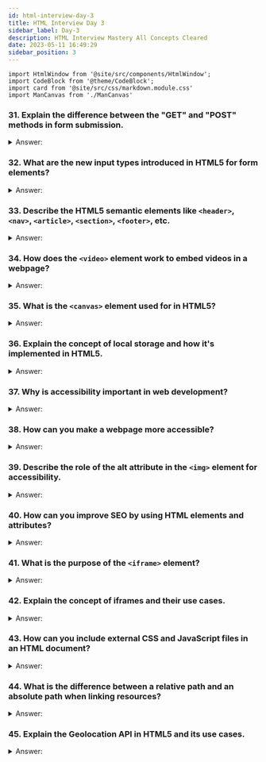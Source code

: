 ```yaml
---
id: html-interview-day-3
title: HTML Interview Day 3
sidebar_label: Day-3
description: HTML Interview Mastery All Concepts Cleared
date: 2023-05-11 16:49:29
sidebar_position: 3
---
```


```mdx-code-block
import HtmlWindow from '@site/src/components/HtmlWindow';
import CodeBlock from '@theme/CodeBlock';
import card from '@site/src/css/markdown.module.css'
import ManCanvas from './ManCanvas'
```

### 31. Explain the difference between the "GET" and "POST" methods in form submission.

<details>
    <summary>Answer:</summary>

The main differences between the "GET" and "POST" methods in form submission:

| Aspect               | GET                                   | POST                                   |
|:--------------------:|:-------------------------------------:|:--------------------------------------:|
| **Data in URL**      | Appends data to the URL as query parameters. | Does not append data to the URL.       |
| **Data Security**    | Less secure as data is visible in the URL. | More secure as data is not visible in the URL. |
| **Data Length**      | Limited by the maximum URL length (usually 2048 characters). | Not limited by URL length; suitable for large data. |
| **Caching**          | Data can be cached by browsers and proxy servers. | Data is not cached by browsers or proxy servers. |
| **Idempotent**       | Generally considered idempotent (repeating the request has the same effect). | Not necessarily idempotent; may have side effects on repeated requests. |
| **Data Types**       | Suitable for retrieving data from the server (e.g., search queries). | Suitable for sending data to the server (e.g., form submissions). |
| **Bookmarks**        | Data can be bookmarked and shared as it's part of the URL. | Not suitable for bookmarking or sharing data as it's not in the URL. |
| **Use Cases**        | Typically used for read-only operations like searching and filtering. | Typically used for data submission, login forms, and other actions that modify server data. |

These are the key differences between the "GET" and "POST" methods in form submission. The choice between them depends on the specific requirements of your web application and the type of data you are handling.

</details>

### 32. What are the new input types introduced in HTML5 for form elements?

<details>
    <summary>Answer:</summary>

In HTML5, several new input types were introduced to enhance form elements and provide more specific input options. Since you're interested in web development and web technologies, here are some of the new input types introduced in HTML5:

1. **Email:** `<input type="email">` is used for entering email addresses. It includes built-in validation to ensure that the entered text is in a valid email format.

    ```html title="index.html"
    <label for="email">Email:</label>
    <input type="email" id="email" name="email" required>
    ```

    <HtmlWindow>
    <label for="email">Email:</label>
    <input type="email" id="email" name="email" required />
    </HtmlWindow>

2. **URL:** `<input type="url">` is used for entering website URLs. It also includes validation to check if the URL is correctly formatted.

    ```html title="index.html"
    <label for="website">Website URL:</label>
    <input type="url" id="website" name="website" required>
    ```

    <HtmlWindow>
    <label for="website">Website URL:</label>
    <input type="url" id="website" name="website" required />
    </HtmlWindow>

3. **Tel:** `<input type="tel">` is used for entering telephone numbers. This input type is particularly useful for mobile devices, as it can trigger the appropriate keyboard layout for phone numbers.

    ```html title="index.html"
    <label for="phone">Phone Number:</label>
    <input type="tel" id="phone" name="phone" required>
    ```

    <HtmlWindow>
    <label for="phone">Phone Number:</label>
    <input type="tel" id="phone" name="phone" required />
    </HtmlWindow>

4. **Date:** `<input type="date">` allows users to select a date from a date picker. It's especially useful for date-related input fields.

    ```html title="index.html"
    <label for="birthdate">Birthdate:</label>
    <input type="date" id="birthdate" name="birthdate">
    ```

    <HtmlWindow>
    <label for="birthdate">Birthdate:</label>
    <input type="date" id="birthdate" name="birthdate" />
    </HtmlWindow>

5. **Time:** `<input type="time">` is used for entering a time in hours and minutes, and it can include a time picker for easier input.

    ```html title="index.html"
    <label for="appointment">Appointment Time:</label>
    <input type="time" id="appointment" name="appointment">
    ```

    <HtmlWindow>
    <label for="appointment">Appointment Time:</label>
    <input type="time" id="appointment" name="appointment" />
    </HtmlWindow>

6. **Number:** `<input type="number">` is used for numeric input. It can also include attributes like `min` and `max` to define allowable ranges.

    ```html title="index.html"
    <label for="quantity">Quantity:</label>
    <input type="number" id="quantity" name="quantity" min="1" max="100" step="1">
    ```

    <HtmlWindow>
    <label for="quantity">Quantity:</label>
    <input type="number" id="quantity" name="quantity" min="1" max="100" step="1" />
    </HtmlWindow>

7. **Range:** `<input type="range">` creates a slider input that allows users to select a value within a specified range. It's often used for settings and preferences.

    ```html title="index.html"
    <label for="volume">Volume:</label>
    <input type="range" id="volume" name="volume" min="0" max="10">
    ```

    <HtmlWindow>
    <label for="volume">Volume:</label>
    <input type="range" id="volume" name="volume" min="0" max="10" />
    </HtmlWindow>

8. **Color:** `<input type="color">` provides a color picker for selecting colors. It's handy for situations where you need users to choose a specific color.

    ```html title="index.html"
    <label for="color">Select a Color:</label>
    <input type="color" id="color" name="color" value="#ff0000">
    ```

    <HtmlWindow>
    <label for="color">Select a Color:</label>
    <input type="color" id="color" name="color" value="#ff0000" />
    </HtmlWindow>

9.  **Search:** `<input type="search">` is used for search input fields. It can include a clear button to reset the field easily.

    ```html title="index.html"
    <label for="search">Search:</label>
    <input type="search" id="search" name="search">
    ```

    <HtmlWindow>
    <label for="search">Search:</label>
    <input type="search" id="search" name="search" />
    </HtmlWindow>

10. **File:** `<input type="file">` is used for uploading files. Users can browse their device to select a file for submission.

    ```html title="index.html"
    <label for="file">Upload a File:</label>
    <input type="file" id="file" name="file">
    ```

    <HtmlWindow>
    <label for="file">Upload a File:</label>
    <input type="file" id="file" name="file" />
    </HtmlWindow>

These input types make it easier to collect specific types of data from users and provide a better user experience by offering appropriate input controls and validation. When working with these input types, it's essential to consider browser compatibility and provide fallbacks for older browsers that may not support them fully.

</details>

### 33. Describe the HTML5 semantic elements like `<header>`, `<nav>`, `<article>`, `<section>`, `<footer>`, etc.

<details>
    <summary>Answer:</summary>

HTML5 introduced a set of semantic elements that help define the structure and meaning of web documents. Here's a brief description of some of these elements along with their corresponding HTML code:

**1. `<header>`:**
   - The `<header>` element represents the introductory content at the top of a section or a page.
   - It often contains the website's logo, site title, and navigation links.
   
   ```html title="index.html"
   <header>
       <h1>My Website</h1>
       <nav>
           <ul>
               <li><a href="#">Home</a></li>
               <li><a href="#">About</a></li>
               <li><a href="#">Contact</a></li>
           </ul>
       </nav>
   </header>
   ```

   <HtmlWindow>
   <header>
       <h1>My Website</h1>
       <nav>
           <ul>
               <li><a href="#">Home</a></li>
               <li><a href="#">About</a></li>
               <li><a href="#">Contact</a></li>
           </ul>
       </nav>
   </header>
   </HtmlWindow>

**2. `<nav>`:**
   - The `<nav>` element is used to define a section of navigation links.
   
   ```html title="index.html"
   <nav>
       <ul>
           <li><a href="#">Home</a></li>
           <li><a href="#">Products</a></li>
           <li><a href="#">Services</a></li>
       </ul>
   </nav>
   ```

   <HtmlWindow>
   <nav>
       <ul>
           <li><a href="#">Home</a></li>
           <li><a href="#">Products</a></li>
           <li><a href="#">Services</a></li>
       </ul>
   </nav>
   </HtmlWindow>

**3. `<article>`:**
   - The `<article>` element represents a self-contained composition within a document, such as a blog post, news article, or forum post.
   
   ```html title="index.html"
   <article>
       <h2>Article Title</h2>
       <p>Content of the article goes here.</p>
   </article>
   ```

   <HtmlWindow>
   <article>
       <h2>Article Title</h2>
       <p>Content of the article goes here.</p>
   </article>
   </HtmlWindow>

**4. `<section>`:**
   - The `<section>` element defines a thematic grouping of content within a document.
   
   ```html title="index.html"
   <section>
       <h2>Section Title</h2>
       <p>Section content goes here.</p>
   </section>
   ```

   <HtmlWindow>
   <section>
       <h2>Section Title</h2>
       <p>Section content goes here.</p>
   </section>
   </HtmlWindow>

**5. `<footer>`:**
   - The `<footer>` element represents the footer or the closing section of a document or a section.
   - It often contains copyright information, contact details, or additional navigation links.
   
   ```html title="index.html"
   <footer>
       <p>&copy; 2023 CMHQ</p>
       <address>Contact: <a href="mailto:codemastermindhq@gmail.com">codemastermindhq@gmail.com</a></address>
   </footer>
   ```

   <HtmlWindow>
   <footer>
       <p>&copy; 2023 CMHQ</p>
       <address>Contact: <a href="mailto:codemastermindhq@gmail.com">codemastermindhq@gmail.com</a></address>
   </footer>
   </HtmlWindow>

These semantic elements provide more meaningful structure to your web pages, making them easier to understand for both developers and assistive technologies like screen readers. They also play a role in SEO and can improve the accessibility and usability of your website.

</details>

### 34. How does the `<video>` element work to embed videos in a webpage?

<details>
    <summary>Answer:</summary>

The `<video>` element is a fundamental part of HTML5 and is used to embed videos in a webpage. It allows you to display video content directly within your web page without relying on third-party plugins like Adobe Flash. Here's a basic overview of how the `<video>` element works:

1. **Opening and Closing Tags**: To use the `<video>` element, you need to include an opening `<video>` tag and a closing `</video>` tag. Between these tags, you specify the video source and set various attributes.

2. **Video Source**: The most critical attribute is the `src` attribute, which specifies the source URL of the video file you want to embed. This can be a local file or a remote URL.

    ```html title="index.html"
    <video src="/video/mov_bbb.mp4"></video>
    ```

    <HtmlWindow> <video src="/video/mov_bbb.mp4"></video> </HtmlWindow>

3. **Fallback Content**: It's a good practice to provide fallback content between the opening and closing tags. This content will be displayed in case the browser doesn't support the `<video>` element or cannot play the specified video. This is done by placing text or other HTML elements within the `<video>` element.

    ```html title="index.html"
    <video src="/video/mov_bbb.mp4">
      Your browser does not support the video tag.
    </video>
    ```

    <HtmlWindow>
    <video src="/video/mov_bbb.mp4">
      Your browser does not support the video tag.
    </video>
    </HtmlWindow>

4. **Attributes**: There are various attributes you can use to control the behavior of the `<video>` element. Some commonly used attributes include:
   - `controls`: When added, this attribute displays video controls like play, pause, and volume.
   - `autoplay`: When added, the video will start playing automatically when the page loads.
   - `loop`: If set, the video will loop continuously.
   - `poster`: Specifies an image to be displayed as the video's poster frame before it starts playing.

   ```html title="index.html"
   <video src="/video/mov_bbb.mp4" controls autoplay loop poster="/img/video-poster.jpg">
     Your browser does not support the video tag.
   </video>
   ```

   <HtmlWindow>
   <video src="/video/mov_bbb.mp4" controls autoplay loop poster="/img/video-poster.jpg">
     Your browser does not support the video tag.
   </video>
   </HtmlWindow>

5. **Multiple Sources**: To ensure compatibility with different browsers and formats, you can provide multiple source elements within the `<video>` element using the `<source>` element. Browsers will choose the first compatible source.

    ```html title="index.html"
    <video controls>
      <source src="/video/mov_bbb.mp4" type="video/mp4">  
      <source src="video.webm" type="video/webm">    
      Your browser does not support the video tag.
    </video>
    ```

    <HtmlWindow>
    <video controls>
      <source src="/video/mov_bbb.mp4" type="video/mp4" />
      <source src="video.webm" type="video/webm" />
      Your browser does not support the video tag.
    </video>
    </HtmlWindow>

6. **Responsive Sizing**: You can use CSS to control the size of the video element to make it responsive to different screen sizes.

    ```css title="style.css"
    video {
      width: 100%;
      height: auto;
    }
    ```

In summary, the `<video>` element is a versatile tool for embedding videos in webpages. It allows you to specify video sources, set attributes for playback behavior, and provide fallback content for compatibility. You can further enhance the user experience by using JavaScript to add custom functionality to your video player.

</details>

### 35. What is the `<canvas>` element used for in HTML5?

<details>

   <summary>Answer:</summary>

   The `<canvas>` element in HTML5 is used for drawing graphics and creating dynamic, interactive content on a web page. You can use JavaScript to draw shapes, text, images, and animations within a `<canvas>` element. Here's a basic example of how to create a simple drawing using the `<canvas>` element and JavaScript:

   ```html title="index.html"
   <!DOCTYPE html>
    <html>
    <head>
        <title>Man Drawing</title>        
    </head>
    <body>
        <canvas id="manCanvas" width="200" height="300"></canvas>

        <script>
            var canvas = document.getElementById("manCanvas");
            var ctx = canvas.getContext("2d");

            // Head
            ctx.beginPath();
            ctx.arc(150, 100, 30, 0, Math.PI * 2);
            ctx.fillStyle = "lightblue";
            ctx.fill();
            ctx.closePath();

            // Body
            ctx.beginPath();
            ctx.moveTo(150, 130);
            ctx.lineTo(150, 250);
            ctx.strokeStyle = "black";
            ctx.stroke();
            ctx.closePath();

            // Arms
            ctx.beginPath();
            ctx.moveTo(150, 150);
            ctx.lineTo(100, 200);
            ctx.moveTo(150, 150);
            ctx.lineTo(200, 200);
            ctx.strokeStyle = "black";
            ctx.stroke();
            ctx.closePath();

            // Legs
            ctx.beginPath();
            ctx.moveTo(150, 250);
            ctx.lineTo(100, 320);
            ctx.moveTo(150, 250);
            ctx.lineTo(200, 320);
            ctx.strokeStyle = "black";
            ctx.stroke();
            ctx.closePath();
        </script>
    </body>
    </html>
   ```
      
   <HtmlWindow> 
    <ManCanvas />     
   </HtmlWindow>

   ***In this example:***

   1. We create an HTML5 canvas element and set its size to 200x300 pixels.
   2. We use JavaScript to access the canvas and its 2D drawing context.
   3. We draw a simple stick figure representing a man using basic canvas drawing functions. We draw the head, body, arms, and legs.

</details>

### 36. Explain the concept of local storage and how it's implemented in HTML5.

<details>
    <summary>Answer:</summary>
</details>

### 37. Why is accessibility important in web development?

<details>
    <summary>Answer:</summary>
</details>

### 38. How can you make a webpage more accessible?

<details>
    <summary>Answer:</summary>
</details>

### 39. Describe the role of the alt attribute in the `<img>` element for accessibility.

<details>
    <summary>Answer:</summary>
</details>

### 40. How can you improve SEO by using HTML elements and attributes?

<details>
    <summary>Answer:</summary>
</details>

### 41. What is the purpose of the `<iframe>` element?

<details>
    <summary>Answer:</summary>
</details>

### 42. Explain the concept of iframes and their use cases.

<details>
    <summary>Answer:</summary>
</details>

### 43. How can you include external CSS and JavaScript files in an HTML document?

<details>
    <summary>Answer:</summary>
</details>

### 44. What is the difference between a relative path and an absolute path when linking resources?

<details>
    <summary>Answer:</summary>
</details>

### 45. Explain the Geolocation API in HTML5 and its use cases.

<details>
    <summary>Answer:</summary>
</details>
